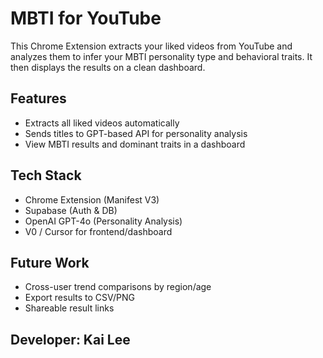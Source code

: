 # MBTI for YouTube

This Chrome Extension extracts your liked videos from YouTube and analyzes them to infer your MBTI personality type and behavioral traits. It then displays the results on a clean dashboard.

## Features

- Extracts all liked videos automatically
- Sends titles to GPT-based API for personality analysis
- View MBTI results and dominant traits in a dashboard

## Tech Stack

- Chrome Extension (Manifest V3)
- Supabase (Auth & DB)
- OpenAI GPT-4o (Personality Analysis)
- V0 / Cursor for frontend/dashboard

## Future Work

- Cross-user trend comparisons by region/age
- Export results to CSV/PNG
- Shareable result links

## Developer: Kai Lee

